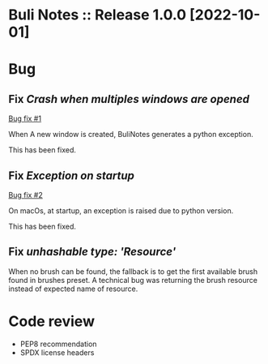 # Buli Notes :: Release 1.0.0 [2022-10-01]


# Bug

## Fix ***Crash when multiples windows are opened***

[Bug fix #1](https://github.com/Grum999/BuliNotes/issues/1)

When A new window is created, BuliNotes generates a python exception.

This has been fixed.


## Fix ***Exception on startup***

[Bug fix #2](https://github.com/Grum999/BuliNotes/issues/2)

On macOs, at startup, an exception is raised due to python version.

This has been fixed.

## Fix ***unhashable type: 'Resource'***

When no brush can be found, the fallback is to get the first available brush found in brushes preset.
A technical bug was returning the brush resource instead of expected name of resource.


# Code review
- PEP8 recommendation
- SPDX license headers


